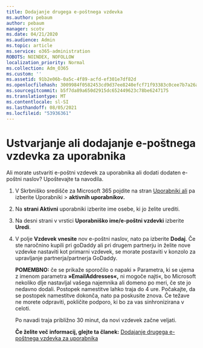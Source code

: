 ```yaml
---
title: Dodajanje drugega e-poštnega vzdevka
ms.author: pebaum
author: pebaum
manager: scotv
ms.date: 04/21/2020
ms.audience: Admin
ms.topic: article
ms.service: o365-administration
ROBOTS: NOINDEX, NOFOLLOW
localization_priority: Normal
ms.collection: Adm_O365
ms.custom: ''
ms.assetid: 91b2e06b-0a5c-4f89-acfd-ef301e7df82d
ms.openlocfilehash: 3009984f0582453cd9d37ee8240efcf71f93383c0cee7b7a26a629a963ba0091
ms.sourcegitcommit: b5f7da89a650d2915dc652449623c78be6247175
ms.translationtype: MT
ms.contentlocale: sl-SI
ms.lasthandoff: 08/05/2021
ms.locfileid: "53936361"
---
```

# <a name="create-or-add-an-email-alias-for-a-user"></a>Ustvarjanje ali dodajanje e-poštnega vzdevka za uporabnika

Ali morate ustvariti e-poštni vzdevek za uporabnika ali dodati dodaten e-poštni naslov? Upoštevajte ta navodila.
  
1. V Skrbniško središče za Microsoft 365 pojdite na stran [Uporabniki ali](https://go.microsoft.com/fwlink/p/?linkid=834822) pa izberite Uporabniki   >  **aktivnih uporabnikov.**
    
2. Na **strani Aktivni** uporabniki izberite ime osebe, ki jo želite urediti. 
    
3. Na desni strani v vrstici **Uporabniško ime/e-poštni vzdevki** izberite **Uredi**.
    
4. V polje **Vzdevek vnesite** nov e-poštni naslov, nato pa izberite **Dodaj**. Če ste naročnino kupili pri goDaddy ali pri drugem partnerju in želite nove vzdevke nastaviti kot primarni vzdevek, se morate postaviti v konzolo za upravljanje partnerja/partnerja GoDaddy. 
    
    **POMEMBNO:** če se prikaže sporočilo o napaki » Parametra, ki se ujema z imenom parametra **»EmailAddresses«,** ni mogoče najti«, bo Microsoft nekoliko dlje nastavljal vašega najemnika ali domeno po meri, če ste jo nedavno dodali. Postopek namestitve lahko traja do 4 ure. Počakajte, da se postopek namestitve dokonča, nato pa poskusite znova. Če težave ne morete odpraviti, pokličite podporo, ki bo za vas sinhronizirana v celoti.
    
    Po navadi traja približno 30 minut, da novi vzdevek začne veljati.
    
    **Če želite več informacij, glejte ta članek:** [Dodajanje drugega e-poštnega vzdevka za uporabnika](https://docs.microsoft.com/microsoft-365/admin/email/add-another-email-alias-for-a-user)
    

